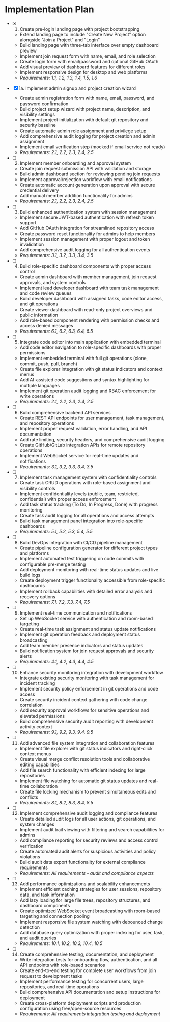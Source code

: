 # Implementation Plan

- [x] 1. Create pre-login landing page with project bootstrapping

  - Extend landing page to include "Create New Project" option alongside "Join a Project" and "Login"
  - Build landing page with three-tab interface over empty dashboard preview
  - Implement join request form with name, email, and role selection
  - Create login form with email/password and optional GitHub OAuth
  - Add visual preview of dashboard features for different roles
  - Implement responsive design for desktop and web platforms
  - _Requirements: 1.1, 1.2, 1.3, 1.4, 1.5, 1.6_

- [x] 1a. Implement admin signup and project creation wizard


  - Create admin registration form with name, email, password, and password confirmation
  - Build project setup wizard with project name, description, and visibility settings
  - Implement project initialization with default git repository and security baseline
  - Create automatic admin role assignment and privilege setup
  - Add comprehensive audit logging for project creation and admin assignment
  - Implement email verification step (mocked if email service not ready)
  - _Requirements: 2.1, 2.2, 2.3, 2.4, 2.5_



- [ ] 2. Implement member onboarding and approval system




  - Create join request submission API with validation and storage
  - Build admin dashboard section for reviewing pending join requests
  - Implement approval/rejection workflow with email notifications
  - Create automatic account generation upon approval with secure credential delivery
  - Add manual member addition functionality for admins
  - _Requirements: 2.1, 2.2, 2.3, 2.4, 2.5_

- [ ] 3. Build enhanced authentication system with session management
  - Implement secure JWT-based authentication with refresh token support
  - Add GitHub OAuth integration for streamlined repository access
  - Create password reset functionality for admins to help members
  - Implement session management with proper logout and token invalidation
  - Add comprehensive audit logging for all authentication events
  - _Requirements: 3.1, 3.2, 3.3, 3.4, 3.5_

- [ ] 4. Build role-specific dashboard components with proper access control
  - Create admin dashboard with member management, join request approvals, and system controls
  - Implement lead developer dashboard with team task management and code review queues
  - Build developer dashboard with assigned tasks, code editor access, and git operations
  - Create viewer dashboard with read-only project overviews and public information
  - Add role-based component rendering with permission checks and access denied messages
  - _Requirements: 6.1, 6.2, 6.3, 6.4, 6.5_

- [ ] 5. Integrate code editor into main application with embedded terminal
  - Add code editor navigation to role-specific dashboards with proper permissions
  - Implement embedded terminal with full git operations (clone, commit, push, pull, branch)
  - Create file explorer integration with git status indicators and context menus
  - Add AI-assisted code suggestions and syntax highlighting for multiple languages
  - Implement git operation audit logging and RBAC enforcement for write operations
  - _Requirements: 2.1, 2.2, 2.3, 2.4, 2.5_

- [ ] 6. Build comprehensive backend API services
  - Create REST API endpoints for user management, task management, and repository operations
  - Implement proper request validation, error handling, and API documentation
  - Add rate limiting, security headers, and comprehensive audit logging
  - Create GitHub/GitLab integration APIs for remote repository operations
  - Implement WebSocket service for real-time updates and notifications
  - _Requirements: 3.1, 3.2, 3.3, 3.4, 3.5_

- [ ] 7. Implement task management system with confidentiality controls
  - Create task CRUD operations with role-based assignment and visibility controls
  - Implement confidentiality levels (public, team, restricted, confidential) with proper access enforcement
  - Add task status tracking (To Do, In Progress, Done) with progress monitoring
  - Create task audit logging for all operations and access attempts
  - Build task management panel integration into role-specific dashboards
  - _Requirements: 5.1, 5.2, 5.3, 5.4, 5.5_

- [ ] 8. Build DevOps integration with CI/CD pipeline management
  - Create pipeline configuration generator for different project types and platforms
  - Implement automated test triggering on code commits with configurable pre-merge testing
  - Add deployment monitoring with real-time status updates and live build logs
  - Create deployment trigger functionality accessible from role-specific dashboards
  - Implement rollback capabilities with detailed error analysis and recovery options
  - _Requirements: 7.1, 7.2, 7.3, 7.4, 7.5_

- [ ] 9. Implement real-time communication and notifications
  - Set up WebSocket service with authentication and room-based targeting
  - Create real-time task assignment and status update notifications
  - Implement git operation feedback and deployment status broadcasting
  - Add team member presence indicators and status updates
  - Build notification system for join request approvals and security alerts
  - _Requirements: 4.1, 4.2, 4.3, 4.4, 4.5_

- [ ] 10. Enhance security monitoring integration with development workflow


  - Integrate existing security monitoring with task management for incident tracking
  - Implement security policy enforcement in git operations and code access
  - Create security incident context gathering with code change correlation
  - Add security approval workflows for sensitive operations and elevated permissions
  - Build comprehensive security audit reporting with development activity context
  - _Requirements: 9.1, 9.2, 9.3, 9.4, 9.5_

- [ ] 11. Add advanced file system integration and collaboration features
  - Implement file explorer with git status indicators and right-click context menus
  - Create visual merge conflict resolution tools and collaborative editing capabilities
  - Add file search functionality with efficient indexing for large repositories
  - Implement file watching for automatic git status updates and real-time collaboration
  - Create file locking mechanism to prevent simultaneous edits and conflicts
  - _Requirements: 8.1, 8.2, 8.3, 8.4, 8.5_

- [ ] 12. Implement comprehensive audit logging and compliance features
  - Create detailed audit logs for all user actions, git operations, and system changes
  - Implement audit trail viewing with filtering and search capabilities for admins
  - Add compliance reporting for security reviews and access control verification
  - Create automated audit alerts for suspicious activities and policy violations
  - Build audit data export functionality for external compliance requirements
  - _Requirements: All requirements - audit and compliance aspects_

- [ ] 13. Add performance optimizations and scalability enhancements
  - Implement efficient caching strategies for user sessions, repository data, and task information
  - Add lazy loading for large file trees, repository structures, and dashboard components
  - Create optimized WebSocket event broadcasting with room-based targeting and connection pooling
  - Implement responsive file system watching with debounced change detection
  - Add database query optimization with proper indexing for user, task, and audit queries
  - _Requirements: 10.1, 10.2, 10.3, 10.4, 10.5_

- [ ] 14. Create comprehensive testing, documentation, and deployment
  - Write integration tests for onboarding flow, authentication, and all API endpoints with role-based scenarios
  - Create end-to-end testing for complete user workflows from join request to development tasks
  - Implement performance testing for concurrent users, large repositories, and real-time operations
  - Build comprehensive API documentation and setup instructions for deployment
  - Create cross-platform deployment scripts and production configuration using free/open-source resources
  - _Requirements: All requirements integration testing and deployment_